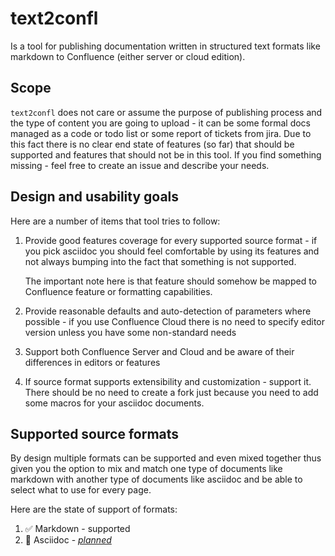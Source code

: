 
# text2confl

Is a tool for publishing documentation written in structured text formats like markdown to Confluence (either server or cloud edition).

## Scope

`text2confl` does not care or assume the purpose of publishing process and the type of content you are going to upload - it can be some formal docs managed as a code or todo list or some report of tickets from jira. Due to this fact there is no clear end state of features (so far) that should be supported and features that should not be in this tool. If you find something missing - feel free to create an issue and describe your needs.

## Design and usability goals

Here are a number of items that tool tries to follow:
1. Provide good features coverage for every supported source format - if you pick asciidoc you should feel comfortable by using its features and not always bumping into the fact that something is not supported.

   The important note here is that feature should somehow be mapped to Confluence feature or formatting capabilities.
2. Provide reasonable defaults and auto-detection of parameters where possible - if you use Confluence Cloud there is no need to specify editor version unless you have some non-standard needs
3. Support both Confluence Server and Cloud and be aware of their differences in editors or features
4. If source format supports extensibility and customization - support it. There should be no need to create a fork just because you need to add some macros for your asciidoc documents.

## Supported source formats

By design multiple formats can be supported and even mixed together thus given you the option to mix and match one type of documents like markdown with another type of documents like asciidoc and be able to select what to use for every page.

Here are the state of support of formats:

1. ✅ Markdown - supported
2. 📅️ Asciidoc - [*planned️*](https://github.com/zeldigas/text2confl/issues/14)


